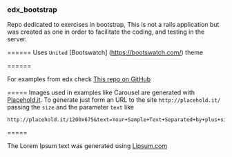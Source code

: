 ### edx_bootstrap

Repo dedicated to exercises in bootstrap, This is not a rails application but was created as one in order to facilitate the coding, and testing in the server.

======
Uses ``United`` [Bootswatch] (https://bootswatch.com/) theme 

======

For examples from edx check [This repo on GitHub](https://github.com/MicrosoftLearning/Bootstrap-edX)

=====
Images used in examples like Carousel are generated with [Placehold.it](http://placehold.it/). To generate just form an URL to the site ``http://placehold.it/`` passing the ``size`` and the parameter ``text`` like
```
http://placehold.it/1200x675&text=Your+Sample+Text+Separated+by+plus+signs
```
=====

The Lorem Ipsum text was generated using [Lipsum.com](http://www.lipsum.com/)

